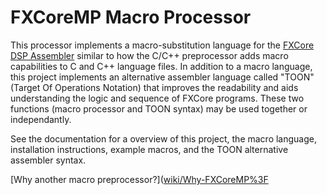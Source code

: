 # FXCoreMP Macro Processor
This processor implements a macro-substitution language for the [FXCore DSP Assembler](https://www.experimentalnoize.com/product_FXCore.php) similar to
how the C/C++ preprocessor adds macro capabilities to C and C++ language files. In addition to a macro language, this project
implements an alternative assembler language called "TOON" (Target Of Operations Notation) that improves the readability and aids understanding the logic and sequence of
FXCore programs. These two functions (macro processor and TOON syntax) may be used together or independantly.

See the documentation for a overview of this project, the macro language, installation instructions, example macros, and the TOON alternative assembler syntax.

[Why another macro preprocessor?]([wiki/Why-FXCoreMP%3F](../../../wiki/Why-FXCoreMP)
